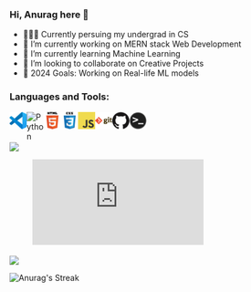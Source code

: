 ### Hi, Anurag here 👋


- 👨🏻‍🎓 Currently persuing my undergrad in CS
- 🔭 I’m currently working on MERN stack Web Development
- 🌱 I’m currently learning Machine Learning
- 👯 I’m looking to collaborate on Creative Projects
- 🥅 2024 Goals: Working on Real-life ML models
<!-- - 🤔 I’m looking for help with ... 
- 💬 Ask me about ...-->

<!-- - 😄 Pronouns: ...
- ⚡ Fun fact: ... -->


### Languages and Tools:

<img align="left" alt="Visual Studio Code" width="30px" src="https://raw.githubusercontent.com/github/explore/80688e429a7d4ef2fca1e82350fe8e3517d3494d/topics/visual-studio-code/visual-studio-code.png" />
<img align="left" alt="Python" width="30px" src="https://i.imgur.com/gnK58k4.png">
<img align="left" alt="HTML5" width="30px" src="https://raw.githubusercontent.com/github/explore/80688e429a7d4ef2fca1e82350fe8e3517d3494d/topics/html/html.png" />
<img align="left" alt="CSS3" width="30px" src="https://raw.githubusercontent.com/github/explore/80688e429a7d4ef2fca1e82350fe8e3517d3494d/topics/css/css.png" />
<img align="left" alt="JavaScript" width="30px" src="https://raw.githubusercontent.com/github/explore/80688e429a7d4ef2fca1e82350fe8e3517d3494d/topics/javascript/javascript.png" />
<img align="left" alt="Git" width="30px" src="https://raw.githubusercontent.com/github/explore/80688e429a7d4ef2fca1e82350fe8e3517d3494d/topics/git/git.png" />
<img align="left" alt="GitHub" width="30px" src="https://raw.githubusercontent.com/github/explore/78df643247d429f6cc873026c0622819ad797942/topics/github/github.png" />
<img align="left" alt="Terminal" width="30px" src="https://raw.githubusercontent.com/github/explore/80688e429a7d4ef2fca1e82350fe8e3517d3494d/topics/terminal/terminal.png" />

<br/>
<br/><br/>

<img align="center" src="https://github-readme-stats.vercel.app/api?username=anuragmukherje&count_private=true&show_icons=true&theme=tokyonight" />

<figure><embed src="https://wakatime.com/share/@fa32d3c2-815a-4929-a9ab-ef825ee879e0/befe0b8c-0c21-492c-8fbc-9f3b8659d9a0.svg"></embed></figure>

<img align="center" src="https://github-readme-stats.vercel.app/api/top-langs/?username=anuragmukherje&layout=compact&theme=react&count_private=false" />

![Anurag's Streak](https://github-readme-streak-stats.herokuapp.com/?user=anuragmukherje&theme=nightowl&hide_border=true)
